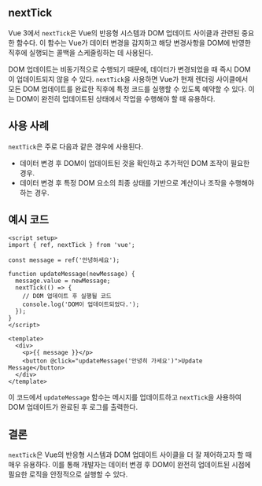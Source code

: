 ## nextTick
Vue 3에서 `nextTick`은 Vue의 반응형 시스템과 DOM 업데이트 사이클과 관련된 중요한 함수다. 이 함수는 Vue가 데이터 변경을 감지하고 해당 변경사항을 DOM에 반영한 직후에 실행되는 콜백을 스케줄링하는 데 사용된다.

DOM 업데이트는 비동기적으로 수행되기 때문에, 데이터가 변경되었을 때 즉시 DOM이 업데이트되지 않을 수 있다. `nextTick`을 사용하면 Vue가 현재 렌더링 사이클에서 모든 DOM 업데이트를 완료한 직후에 특정 코드를 실행할 수 있도록 예약할 수 있다. 이는 DOM이 완전히 업데이트된 상태에서 작업을 수행해야 할 때 유용하다.

## 사용 사례
`nextTick`은 주로 다음과 같은 경우에 사용된다.
- 데이터 변경 후 DOM이 업데이트된 것을 확인하고 추가적인 DOM 조작이 필요한 경우.
- 데이터 변경 후 특정 DOM 요소의 최종 상태를 기반으로 계산이나 조작을 수행해야 하는 경우.

## 예시 코드
```vue
<script setup>
import { ref, nextTick } from 'vue';

const message = ref('안녕하세요');

function updateMessage(newMessage) {
  message.value = newMessage;
  nextTick(() => {
    // DOM 업데이트 후 실행될 코드
    console.log('DOM이 업데이트되었다.');
  });
}
</script>

<template>
  <div>
    <p>{{ message }}</p>
    <button @click="updateMessage('안녕히 가세요')">Update Message</button>
  </div>
</template>

```

이 코드에서 `updateMessage` 함수는 메시지를 업데이트하고 `nextTick`을 사용하여 DOM 업데이트가 완료된 후 로그를 출력한다.

## 결론
`nextTick`은 Vue의 반응형 시스템과 DOM 업데이트 사이클을 더 잘 제어하고자 할 때 매우 유용하다. 이를 통해 개발자는 데이터 변경 후 DOM이 완전히 업데이트된 시점에 필요한 로직을 안정적으로 실행할 수 있다.